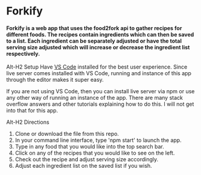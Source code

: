 # Forkify

#### Forkify is a web app that uses the food2fork api to gather recipes for different foods. The recipes contain ingredients which can then be saved to a list. Each ingredient can be separately adjusted or have the total serving size adjusted which will increase or decrease the ingredient list respectively.

Alt-H2 Setup
Have [VS Code](https://code.visualstudio.com/Download) installed for the best user experience. Since live server comes installed with VS Code, running and instance of this app through the editor makes it super easy.

If you are not using VS Code, then you can install live server via npm or use any other way of running an instance of the app.
There are many stack overflow answers and other tutorials explaining how to do this. I will not get into that for this app.

Alt-H2 Directions
1. Clone or download the file from this repo.
2. In your command line interface, type 'npm start' to launch the app.
3. Type in any food that you would like into the top search bar.
4. Click on any of the recipes that you would like to see on the left.
5. Check out the recipe and adjust serving size accordingly.
6. Adjust each ingredient list on the saved list if you wish.
